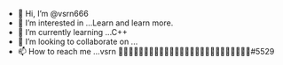 - 👋 Hi, I’m @vsrn666
- 👀 I’m interested in ...Learn and learn more.
- 🌱 I’m currently learning ...C++
- 💞️ I’m looking to collaborate on ...
- 📫 How to reach me ...vsrn ᲼᲼᲼᲼᲼᲼᲼᲼᲼᲼᲼᲼᲼᲼᲼᲼᲼᲼᲼᲼᲼᲼᲼᲼᲼᲼#5529

<!---
vsrn666/vsrn666 is a ✨ special ✨ repository because its `README.md` (this file) appears on your GitHub profile.
You can click the Preview link to take a look at your changes.
--->
